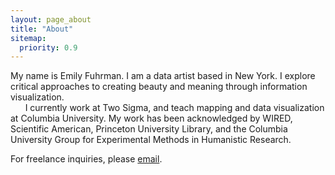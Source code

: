 ```yaml
---
layout: page_about
title: "About"
sitemap:
  priority: 0.9
---
```

My name is Emily Fuhrman. I am a data artist based in New York. I explore critical approaches to creating beauty and meaning through information visualization.<br/>
&nbsp;&nbsp;&nbsp;&nbsp;&nbsp;&nbsp;I currently work at Two Sigma, and teach mapping and data visualization at Columbia University. My work has been acknowledged by WIRED, Scientific American, Princeton University Library, and the Columbia University Group for Experimental Methods in Humanistic Research.

<span class='sub'>For freelance inquiries, please [email](mailto:ef2512@columbia.edu).</span>